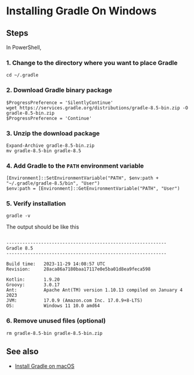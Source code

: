 # Installing Gradle On Windows

## Steps

In PowerShell,

### 1. Change to the directory where you want to place Gradle

```shell
cd ~/.gradle
```

### 2. Download Gradle binary package

```shell
$ProgressPreference = 'SilentlyContinue'
wget https://services.gradle.org/distributions/gradle-8.5-bin.zip -O gradle-8.5-bin.zip
$ProgressPreference = 'Continue'
```

### 3. Unzip the download package

```shell
Expand-Archive gradle-8.5-bin.zip
mv gradle-8.5-bin gradle-8.5
```

### 4. Add Gradle to the `PATH` environment variable

```shell
[Environment]::SetEnvironmentVariable("PATH", $env:path + "~/.gradle/gradle-8.5/bin", "User")
$env:path = [Environment]::GetEnvironmentVariable("PATH", "User")
```

### 5. Verify installation

```shell
gradle -v
```

The output should be like this

```

------------------------------------------------------------
Gradle 8.5
------------------------------------------------------------

Build time:   2023-11-29 14:08:57 UTC
Revision:     28aca86a7180baa17117e0e5ba01d8ea9feca598

Kotlin:       1.9.20
Groovy:       3.0.17
Ant:          Apache Ant(TM) version 1.10.13 compiled on January 4 2023
JVM:          17.0.9 (Amazon.com Inc. 17.0.9+8-LTS)
OS:           Windows 11 10.0 amd64

```

### 6. Remove unused files (optional)

```shell
rm gradle-8.5-bin gradle-8.5-bin.zip
```

## See also

- [Install Gradle on macOS](macos.md)